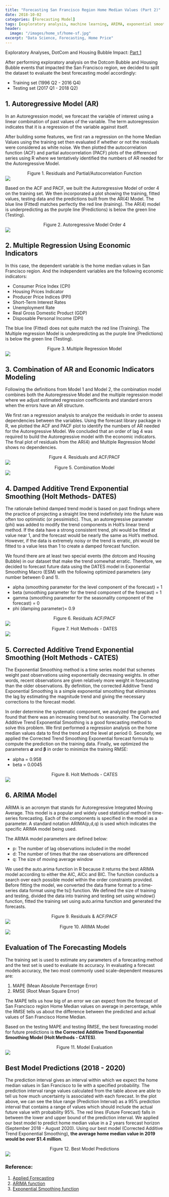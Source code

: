 ```yaml
---
title: "Forecasting San Francisco Region Home Median Values (Part 2)"
date: 2018-10-02
categories: [Forecasting Model]
tags: [exploratory analysis, machine learning, ARIMA, exponential smoothing, R]
header:
  image: "/images/home_sf/home-sf.jpg"
excerpt: "Data Science, Forecasting, Home Price"
---
```


Exploratory Analyses, DotCom and Housing Bubble Impact: <a href="https://yakan.github.io/forecasting%20model/home_value_forecasting/">Part 1</a>

After performing exploratory analysis on the Dotcom Bubble and Housing Bubble events that impacted the San Francisco region, we decided to split the dataset to evaluate the best forecasting model accordingly:
* Training set (1996 Q2 - 2016 Q4)
* Testing set (2017 Q1 - 2018 Q2)

## 1. Autoregressive Model (AR)
In an Autoregression model, we forecast the variable of interest using a linear combination of past values of the variable. The term autoregression indicates that it is a regression of the variable against itself.

After building some features, we first ran a regression on the home Median Values using the training set then evaluated if whether or not the residuals were considered as white noise. We then plotted the autocorrelation function (ACF) and partial autocorrelation (PACF) plots of the differenced series using R where we tentatively identified the numbers of AR needed for the Autoregressive Model.

<div style="text-align: center"> Figure 1. Residuals and Partial/Autocorrelation Function</div>
<img src="{{ site.url }}{{ site.baseurl }}/images/home_sf/am1.png">

Based on the ACF and PACF, we built the Autoregressive Model of order 4 on the training set. We then incorporated a plot showing the training, fitted values, testing data and the predictions built from the AR(4) Model. The blue line (Fitted) matches perfectly the red line (training). The AR(4) model is underpredicting as the purple line (Predictions) is below the green line (Testing).

<div style="text-align: center"> Figure 2. Autoregressive Model Order 4</div>
<img src="{{ site.url }}{{ site.baseurl }}/images/home_sf/am2.png">


## 2. Multiple Regression Using Economic Indicators
In this case, the dependent variable is the home median values in San Francisco region. And the independent variables are the following economic indicators:
* Consumer Price Index (CPI)
* Housing Prices Indicator
* Producer Price Indices (PPI)
* Short-Term Interest Rates
* Unemployment Rate
* Real Gross Domestic Product (GDP)
* Disposable Personal Income (DPI)

The blue line (Fitted) does not quite match the red line (Training). The Multiple regression Model is underpredicting as the purple line (Predictions) is below the green line (Testing).

<div style="text-align: center"> Figure 3. Multiple Regression Model</div>
<img src="{{ site.url }}{{ site.baseurl }}/images/home_sf/mm1.png">


## 3. Combination of AR and Economic Indicators Modeling
Following the definitions from Model 1 and Model 2, the combination model combines both the Autoregressive Model and the multiple regression model where we adjust estimated regression coefficients and standard errors when the errors have an AR structure.

We first ran a regression analysis to analyze the residuals in order to assess dependencies between the variables. Using the forecast library package in R, we plotted the ACF and PACF plot to identify the numbers of AR needed for the Autoregressive Model. We concluded that an order of lag 4 was required to build the Autoregressive model with the economic indicators. The final plot of residuals from the AR(4) and Multiple Regression Model shows no dependencies.

<div style="text-align: center"> Figure 4. Residuals and ACF/PACF</div>
<img src="{{ site.url }}{{ site.baseurl }}/images/home_sf/cm1.png">

<div style="text-align: center"> Figure 5. Combination Model</div>
<img src="{{ site.url }}{{ site.baseurl }}/images/home_sf/cm2.png">

## 4. Damped Additive Trend Exponential Smoothing (Holt Methods- DATES)
The rationale behind damped trend model is based on past findings where the practice of projecting a straight line trend indefinitely into the future was often too optimistic (or
pessimistic). Thus, an autoregressive parameter (phi)  was added to modify the trend
components in Holt’s linear trend method. If the data have a strong consistent trend, phi would be fitted at value near 1, and the forecast would be nearly the same as Holt’s method. However, if the data is extremely noisy or the trend is erratic, phi would be fitted to a value less than 1 to create a damped forecast function.

We found there are at least two special events (the dotcom and Housing Bubble) in our dataset that make the trend somewhat erratic. Therefore, we decided to forecast future data using the DATES model in Exponential Smoothing Macro (ESM) with the following optimized parameters (any number between 0 and 1).
* alpha (smoothing parameter for the level component of the forecast)  = 1
* beta (smoothing parameter for the trend component of the forecast) = 1
* gamma (smoothing parameter for the seasonality component of the forecast) = 0
* phi (damping parameter)= 0.9

<div style="text-align: center"> Figure 6. Residuals ACF/PACF</div>
<img src="{{ site.url }}{{ site.baseurl }}/images/home_sf/holt1.png">

<div style="text-align: center"> Figure 7. Holt Methods - DATES</div>
<img src="{{ site.url }}{{ site.baseurl }}/images/home_sf/holt2.png">

## 5. Corrected Additive Trend Exponential Smoothing (Holt Methods - CATES)
The Exponential Smoothing method is a time series model that schemes weight past observations using exponentially decreasing weights. In other words, recent observations are given relatively more weight in forecasting than the older observations. By definition, the corrected Additive Trend Exponential Smoothing is a simple exponential smoothing that eliminates the lag by estimating the magnitude trend and giving the necessary corrections to the forecast model.

 In order determine the systematic component, we analyzed the graph and found that there was an increasing trend but no seasonality. The Corrected Additive Trend Exponential Smoothing is a good forecasting method to solve this problem. We first performed a regression analysis on the home median values data to find the trend and the level at period 0. Secondly, we applied the Corrected Trend Smoothing Exponential forecast formula to compute the prediction on the training data. Finally, we optimized the parameters 𝞪 and 𝛃 in order to minimize the training RMSE:

 * alpha = 0.958
 * beta = 0.0045

 <div style="text-align: center"> Figure 8. Holt Methods - CATES</div>
 <img src="{{ site.url }}{{ site.baseurl }}/images/home_sf/holt3.png">


## 6. ARIMA Model
ARIMA is an acronym that stands for Autoregressive Integrated Moving Average. This model is a popular and widely used statistical method in time-series forecasting. Each of the components is specified in the model as a parameter. A standard notation ARIMA(p,d,q) is used which indicates the specific ARIMA model being used.

The ARIMA model parameters are defined below:
* p: The number of lag observations included in the model
* d: The number of times that the raw observations are differenced
* q: The size of moving average window

We used the auto.arima function in R because it returns the best ARIMA model according to either the AIC, AICc and BIC. The function conducts a search over each possible model within the order constraints provided. Before fitting the model, we converted the data frame format to a time-series data format using the ts() function. We defined the size of training and testing, divided the data into training and testing set using window() function, fitted the training set using auto.arima function and generated the forecasts.

<div style="text-align: center"> Figure 9. Residuals & ACF/PACF</div>
<img src="{{ site.url }}{{ site.baseurl }}/images/home_sf/holt3.png">

<div style="text-align: center"> Figure 10. ARIMA Model</div>
<img src="{{ site.url }}{{ site.baseurl }}/images/home_sf/holt3.png">

## Evaluation of The Forecasting Models
The training set is used to estimate any parameters of a forecasting method and the test set is used to evaluate its accuracy. In evaluating a forecast models accuracy, the two most commonly used scale-dependent measures are:
1. MAPE (Mean Absolute Percentage Error)
2. RMSE (Root Mean Square Error)

The MAPE tells us how big of an error we can expect from the forecast of San Francisco region Home Median values on average in percentage, while the RMSE tells us about the difference between the predicted and actual values of San Francisco Home Median.

Based on the testing MAPE and testing RMSE, the best forecasting model for future predictions is **the Corrected Additive Trend Exponential Smoothing Model (Holt Methods - CATES)**.

<div style="text-align: center"> Figure 11. Model Evaluation</div>
<img src="{{ site.url }}{{ site.baseurl }}/images/home_sf/best1.png">

## Best Model Predictions (2018 - 2020)
The prediction interval gives an interval within which we expect the home median values in San Francisco to lie with a specified probability. The prediction interval range values calculated from the table above are able to tell us how much uncertainty is associated with each forecast. In the plot above, we can see the blue range (Prediction Interval) as a 95% prediction interval that contains a range of values which should include the actual future value with probability 95%. The red lines (Future Forecast) falls in between the lower and upper bound of the prediction interval. We applied our best model to predict home median value in a 2 years forecast horizon (September 2018 - August 2020). Using our best model (Corrected Additive Trend Exponential Smoothing), **the average home median value in 2019 would be over $1.4 million**.

<div style="text-align: center"> Figure 12. Best Model Predictions</div>
<img src="{{ site.url }}{{ site.baseurl }}/images/home_sf/best2.png">

### Reference:
1. <a href="https://otexts.org/fpp2/">Applied Forecasting</a>
2. <a href="https://stat.ethz.ch/R-manual/R-devel/library/stats/html/arima.html">ARIMA function</a>
3. <a href="https://cran.r-project.org/web/packages/forecast/forecast.pdf"> Exponential Smoothing function</a>
